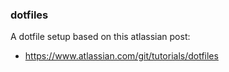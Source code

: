 ### dotfiles

A dotfile setup based on this atlassian post:

- https://www.atlassian.com/git/tutorials/dotfiles
